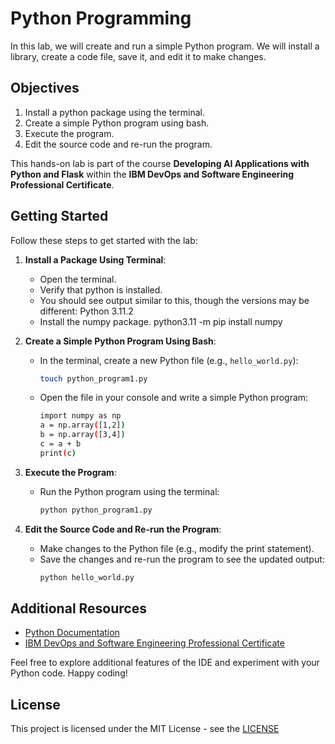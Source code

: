 # Python Programming 

In this lab, we will create and run a simple Python program. We will install a library, create a code file, save it, and edit it to make changes.

## Objectives

1. Install a python package using the terminal.
2. Create a simple Python program using bash.
3. Execute the program.
4. Edit the source code and re-run the program.

This hands-on lab is part of the course **Developing AI Applications with Python and Flask** within the **IBM DevOps and Software Engineering Professional Certificate**.

## Getting Started

Follow these steps to get started with the lab:

1. **Install a Package Using Terminal**:
   - Open the terminal.
   - Verify that python is installed.
   - You should see output similar to this, though the versions may be different:
    Python 3.11.2
   - Install the numpy package.
     python3.11 -m pip install numpy

2. **Create a Simple Python Program Using Bash**:
   - In the terminal, create a new Python file (e.g., `hello_world.py`):
     ```bash
     touch python_program1.py
     ```
   - Open the file in your console and write a simple Python program:
     ```bash
     import numpy as np
     a = np.array([1,2])
     b = np.array([3,4])
     c = a + b
     print(c)
     ```
     
3. **Execute the Program**:
   - Run the Python program using the terminal:
     ```bash
     python python_program1.py
     ```

4. **Edit the Source Code and Re-run the Program**:
   - Make changes to the Python file (e.g., modify the print statement).
   - Save the changes and re-run the program to see the updated output:
     ```bash
     python hello_world.py
     ```

## Additional Resources

- [Python Documentation](https://docs.python.org/3/)
- [IBM DevOps and Software Engineering Professional Certificate](https://www.ibm.com/training/certification/)

Feel free to explore additional features of the IDE and experiment with your Python code. Happy coding!

## License

This project is licensed under the MIT License - see the [LICENSE](LICENSE) 
